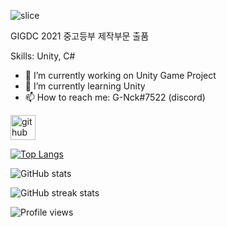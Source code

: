 ![slice](https://capsule-render.vercel.app/api?type=slice&color=timeGradient&height=200&text=G-Nck&fontAlign=70&rotate=13&fontAlignY=25&desc=Unity%20Game%20Developer%20&descAlign=70.&descAlignY=44)


GIGDC 2021 중고등부 제작부문 출품

Skills: Unity, C#

- 🔭 I’m currently working on Unity Game Project 
- 🌱 I’m currently learning Unity
- 📫 How to reach me: G-Nck#7522 (discord) 


[<img src='https://cdn.jsdelivr.net/npm/simple-icons@3.0.1/icons/github.svg' alt='github' height='40'>](https://github.com/G-Nck)  

[![Top Langs](https://github-readme-stats.vercel.app/api/top-langs/?username=G-Nck)](https://github.com/anuraghazra/github-readme-stats)

![GitHub stats](https://github-readme-stats.vercel.app/api?username=G-Nck&show_icons=true&count_private=true)  

<!-- ![GitHub Activity Graph](https://activity-graph.herokuapp.com/graph?username=wlsdnvy) 

[GitHub metrics](https://metrics.lecoq.io/wlsdnvy)-->

![GitHub streak stats](https://github-readme-streak-stats.herokuapp.com/?user=G-Nck)  

![Profile views](https://gpvc.arturio.dev/G-Nck)  
